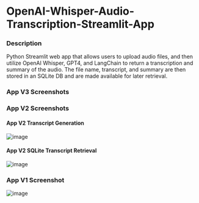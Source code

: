 # OpenAI-Whisper-Audio-Transcription-Streamlit-App
### Description
Python Streamlit web app that allows users to upload audio files, and then utilize OpenAI Whisper, GPT4, and LangChain to return a transcription and summary of the audio. The file name, transcript, and summary are then stored in an SQLite DB and are made available for later retrieval.

### App V3 Screenshots

### App V2 Screenshots
#### App V2 Transcript Generation
![image](https://github.com/petermartens98/OpenAI-Whisper-Audio-Transcription-Streamlit-App/assets/87671757/3855e9b3-4acd-42b4-97e4-51386bbc5d12)

#### App V2 SQLite Transcript Retrieval
![image](https://github.com/petermartens98/OpenAI-Whisper-Audio-Transcription-Streamlit-App/assets/87671757/cb59aecf-e8c9-439e-9708-40f0cadddc6c)


### App V1 Screenshot
![image](https://github.com/petermartens98/OpenAI-Whisper-Audio-Transcription-Streamlit-App/assets/87671757/27424c2f-530e-4076-8cb8-2d369a7ea89b)

